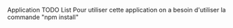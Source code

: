 Application TODO List
Pour utiliser cette application on a besoin d'utiliser la commande "npm install"
